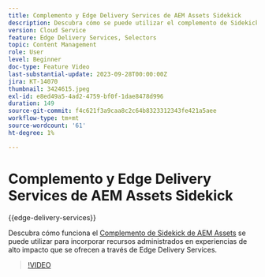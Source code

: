 ```yaml
---
title: Complemento y Edge Delivery Services de AEM Assets Sidekick
description: Descubra cómo se puede utilizar el complemento de Sidekick de AEM Assets para incorporar recursos administrados en experiencias de alto impacto ofrecidas por Edge Delivery Services.
version: Cloud Service
feature: Edge Delivery Services, Selectors
topic: Content Management
role: User
level: Beginner
doc-type: Feature Video
last-substantial-update: 2023-09-28T00:00:00Z
jira: KT-14070
thumbnail: 3424615.jpeg
exl-id: e8ed49a5-4ad2-4759-bf0f-1dae8478d996
duration: 149
source-git-commit: f4c621f3a9caa8c2c64b8323312343fe421a5aee
workflow-type: tm+mt
source-wordcount: '61'
ht-degree: 1%

---
```


# Complemento y Edge Delivery Services de AEM Assets Sidekick

{{edge-delivery-services}}

Descubra cómo funciona el [Complemento de Sidekick de AEM Assets](https://www.hlx.live/developer/configuring-aem-assets-sidekick-plugin) se puede utilizar para incorporar recursos administrados en experiencias de alto impacto que se ofrecen a través de Edge Delivery Services.

>[!VIDEO](https://video.tv.adobe.com/v/3424615/?learn=on)
